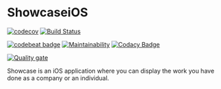 # ShowcaseiOS
[![codecov](https://codecov.io/gh/DVT/ShowcaseiOS/branch/develop/graph/badge.svg)](https://codecov.io/gh/DVT/ShowcaseiOS) [![Build Status](https://app.bitrise.io/app/dd67abd316a141c8/status.svg?token=mMs6L-Yc8VFTYw64727NGQ&branch=develop)](https://app.bitrise.io/app/dd67abd316a141c8)

[![codebeat badge](https://codebeat.co/badges/23f4fd92-e5d3-42aa-a9b0-dd41b884201c)](https://codebeat.co/projects/github-com-dvt-showcaseios-develop)    [![Maintainability](https://api.codeclimate.com/v1/badges/6e82d131a44f2c8b8337/maintainability)](https://codeclimate.com/github/DVT/ShowcaseiOS/maintainability) [![Codacy Badge](https://api.codacy.com/project/badge/Grade/2870262087fe438f8f29eab15a19cf77)](https://www.codacy.com/app/pjwelcome/ShowcaseiOS?utm_source=github.com&amp;utm_medium=referral&amp;utm_content=DVT/ShowcaseiOS&amp;utm_campaign=Badge_Grade)

[![Quality gate](https://sonarcloud.io/api/project_badges/quality_gate?project=DVT_ShowcaseiOS)](https://sonarcloud.io/dashboard?id=DVT_ShowcaseiOS)

Showcase is an iOS application where you can display the work you have done as a company or an individual. 
